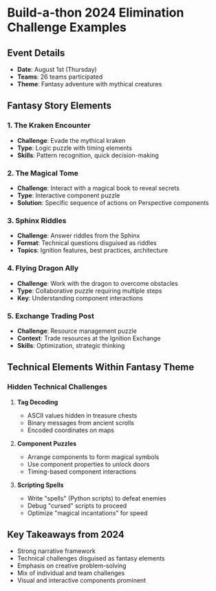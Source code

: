# Build-a-thon 2024 Elimination Challenge Examples

## Event Details
- **Date**: August 1st (Thursday)
- **Teams**: 26 teams participated
- **Theme**: Fantasy adventure with mythical creatures

## Fantasy Story Elements

### 1. The Kraken Encounter
- **Challenge**: Evade the mythical kraken
- **Type**: Logic puzzle with timing elements
- **Skills**: Pattern recognition, quick decision-making

### 2. The Magical Tome
- **Challenge**: Interact with a magical book to reveal secrets
- **Type**: Interactive component puzzle
- **Solution**: Specific sequence of actions on Perspective components

### 3. Sphinx Riddles
- **Challenge**: Answer riddles from the Sphinx
- **Format**: Technical questions disguised as riddles
- **Topics**: Ignition features, best practices, architecture

### 4. Flying Dragon Ally
- **Challenge**: Work with the dragon to overcome obstacles
- **Type**: Collaborative puzzle requiring multiple steps
- **Key**: Understanding component interactions

### 5. Exchange Trading Post
- **Challenge**: Resource management puzzle
- **Context**: Trade resources at the Ignition Exchange
- **Skills**: Optimization, strategic thinking

## Technical Elements Within Fantasy Theme

### Hidden Technical Challenges
1. **Tag Decoding**
   - ASCII values hidden in treasure chests
   - Binary messages from ancient scrolls
   - Encoded coordinates on maps

2. **Component Puzzles**
   - Arrange components to form magical symbols
   - Use component properties to unlock doors
   - Timing-based component interactions

3. **Scripting Spells**
   - Write "spells" (Python scripts) to defeat enemies
   - Debug "cursed" scripts to proceed
   - Optimize "magical incantations" for speed

## Key Takeaways from 2024
- Strong narrative framework
- Technical challenges disguised as fantasy elements
- Emphasis on creative problem-solving
- Mix of individual and team challenges
- Visual and interactive components prominent
